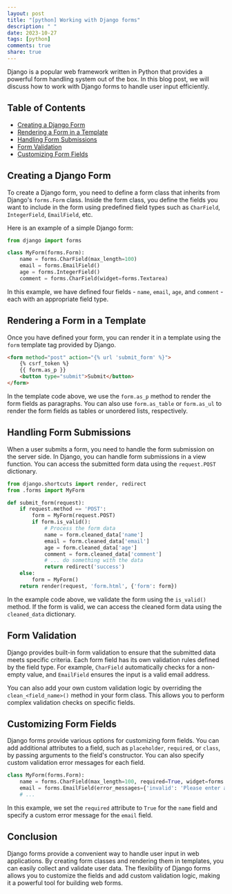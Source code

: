 ```yaml
---
layout: post
title: "[python] Working with Django forms"
description: " "
date: 2023-10-27
tags: [python]
comments: true
share: true
---
```


Django is a popular web framework written in Python that provides a powerful form handling system out of the box. In this blog post, we will discuss how to work with Django forms to handle user input efficiently.

## Table of Contents

- [Creating a Django Form](#creating-a-django-form)
- [Rendering a Form in a Template](#rendering-a-form-in-a-template)
- [Handling Form Submissions](#handling-form-submissions)
- [Form Validation](#form-validation)
- [Customizing Form Fields](#customizing-form-fields)

## Creating a Django Form
To create a Django form, you need to define a form class that inherits from Django's `forms.Form` class. Inside the form class, you define the fields you want to include in the form using predefined field types such as `CharField`, `IntegerField`, `EmailField`, etc.

Here is an example of a simple Django form:

```python
from django import forms

class MyForm(forms.Form):
    name = forms.CharField(max_length=100)
    email = forms.EmailField()
    age = forms.IntegerField()
    comment = forms.CharField(widget=forms.Textarea)
```

In this example, we have defined four fields - `name`, `email`, `age`, and `comment` - each with an appropriate field type.

## Rendering a Form in a Template
Once you have defined your form, you can render it in a template using the `form` template tag provided by Django.

```html
<form method="post" action="{% url 'submit_form' %}">
    {% csrf_token %}
    {{ form.as_p }}
    <button type="submit">Submit</button>
</form>
```

In the template code above, we use the `form.as_p` method to render the form fields as paragraphs. You can also use `form.as_table` or `form.as_ul` to render the form fields as tables or unordered lists, respectively.

## Handling Form Submissions
When a user submits a form, you need to handle the form submission on the server side. In Django, you can handle form submissions in a view function. You can access the submitted form data using the `request.POST` dictionary.

```python
from django.shortcuts import render, redirect
from .forms import MyForm

def submit_form(request):
    if request.method == 'POST':
        form = MyForm(request.POST)
        if form.is_valid():
            # Process the form data
            name = form.cleaned_data['name']
            email = form.cleaned_data['email']
            age = form.cleaned_data['age']
            comment = form.cleaned_data['comment']
            # ... do something with the data
            return redirect('success')
    else:
        form = MyForm()
    return render(request, 'form.html', {'form': form})
```

In the example code above, we validate the form using the `is_valid()` method. If the form is valid, we can access the cleaned form data using the `cleaned_data` dictionary.

## Form Validation
Django provides built-in form validation to ensure that the submitted data meets specific criteria. Each form field has its own validation rules defined by the field type. For example, `CharField` automatically checks for a non-empty value, and `EmailField` ensures the input is a valid email address.

You can also add your own custom validation logic by overriding the `clean_<field_name>()` method in your form class. This allows you to perform complex validation checks on specific fields.

## Customizing Form Fields
Django forms provide various options for customizing form fields. You can add additional attributes to a field, such as `placeholder`, `required`, or `class`, by passing arguments to the field's constructor. You can also specify custom validation error messages for each field.

```python
class MyForm(forms.Form):
    name = forms.CharField(max_length=100, required=True, widget=forms.TextInput(attrs={'placeholder': 'Enter your name'}))
    email = forms.EmailField(error_messages={'invalid': 'Please enter a valid email address'})
    # ...
```

In this example, we set the `required` attribute to `True` for the `name` field and specify a custom error message for the `email` field.

## Conclusion
Django forms provide a convenient way to handle user input in web applications. By creating form classes and rendering them in templates, you can easily collect and validate user data. The flexibility of Django forms allows you to customize the fields and add custom validation logic, making it a powerful tool for building web forms.